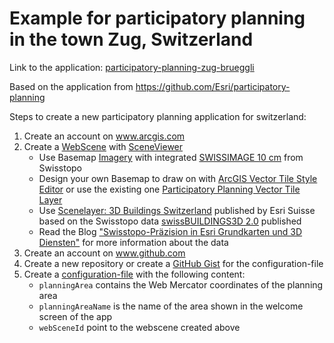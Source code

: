 # Example for participatory planning in the town Zug, Switzerland

Link to the application: [participatory-planning-zug-brueggli](https://esri.github.io/participatory-planning/?settings=https://raw.githubusercontent.com/SaschaBrunnerCH/participatory-planning-zug-brueggli/main/participatory-planning-settings.json)

Based on the application from https://github.com/Esri/participatory-planning

Steps to create a new participatory planning application for switzerland:
1. Create an account on www.arcgis.com
2. Create a [WebScene](https://doc.arcgis.com/en/arcgis-online/get-started/get-started-with-scenes.htm) with [SceneViewer](https://www.arcgis.com/home/webscene/viewer.html)
   - Use Basemap [Imagery](https://www.arcgis.com/home/webscene/viewer.html?layers=10df2279f9684e4a9f6a7f08febac2a9) with integrated [SWISSIMAGE 10 cm](https://www.swisstopo.admin.ch/de/geodata/images/ortho/swissimage10.html) from Swisstopo
   - Design your own Basemap to draw on with [ArcGIS Vector Tile Style Editor](https://developers.arcgis.com/vector-tile-style-editor/) or use the existing one [Participatory Planning Vector Tile Layer](https://zurich.maps.arcgis.com/home/item.html?id=5cf1abb43c25482e8a9e373953498999)
   - Use [Scenelayer: 3D Buildings Switzerland](https://www.arcgis.com/home/item.html?id=a714a2ca145446b79d97aaa7b895ff95) published by Esri Suisse based on the Swisstopo data [swissBUILDINGS3D 2.0](https://www.swisstopo.admin.ch/de/geodata/landscape/buildings3d2.html) published 
   - Read the Blog ["Swisstopo-Präzision in Esri Grundkarten und 3D Diensten"](https://arcgis.esri.de/swisstopo-praezision-in-esri-grundkarten-und-3d-diensten/) for more information about the data
4. Create an account on www.github.com
5. Create a new repository or create a [GitHub Gist](https://gist.github.com/) for the configuration-file
6. Create a [configuration-file](https://github.com/Esri/participatory-planning/blob/master/CONFIGURATION.md) with the following content:
   - `planningArea` contains the Web Mercator coordinates of the planning area
   - `planningAreaName` is the name of the area shown in the welcome screen of the app
   - `webSceneId` point to the webscene created above
